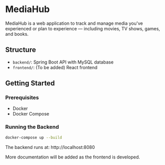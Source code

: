 # MediaHub

MediaHub is a web application to track and manage media you've experienced or plan to experience — including movies, TV shows, games, and books.

## Structure

- `backend/`: Spring Boot API with MySQL database
- `frontend/`: (To be added) React frontend

## Getting Started

### Prerequisites
- Docker
- Docker Compose

### Running the Backend

```bash
docker-compose up --build
```
The backend runs at: http://localhost:8080

More documentation will be added as the frontend is developed.